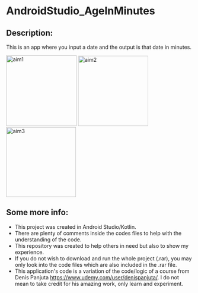 # AndroidStudio_AgeInMinutes
## Description:
This is an app where you input a date and the output is that date in minutes.


<img width="190" alt="aim1" src="https://user-images.githubusercontent.com/34765932/138617876-b70dba8d-0578-4930-9d56-af4d578a7b02.PNG">

<img width="189" alt="aim2" src="https://user-images.githubusercontent.com/34765932/138617882-333f537f-684c-459a-9aab-70c81c1c75ed.PNG">

<img width="188" alt="aim3" src="https://user-images.githubusercontent.com/34765932/138617887-6501dc28-c80f-423b-aa65-56288830d558.PNG">

## Some more info:
- This project was created in Android Studio/Kotlin.
- There are plenty of comments inside the codes files to help with the understanding of the code.
- This repository was created to help others in need but also to show my experience.
- If you do not wish to download and run the whole project (.rar), you may only look into the code files which are also included in the .rar file.
- This application's code is a variation of the code/logic of a course from Denis Panjuta https://www.udemy.com/user/denispanjuta/. I do not mean to take credit for his amazing work, only learn and experiment.
